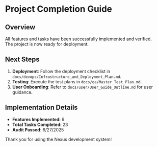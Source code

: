 # Project Completion Guide

## Overview
All features and tasks have been successfully implemented and verified. The project is now ready for deployment.

## Next Steps
1. **Deployment**: Follow the deployment checklist in `docs/devops/Infrastructure_and_Deployment_Plan.md`.
2. **Testing**: Execute the test plans in `docs/qa/Master_Test_Plan.md`.
3. **User Onboarding**: Refer to `docs/user/User_Guide_Outline.md` for user guidance.

## Implementation Details
- **Features Implemented**: 6
- **Total Tasks Completed**: 23
- **Audit Passed**: 6/27/2025

Thank you for using the Nexus development system!